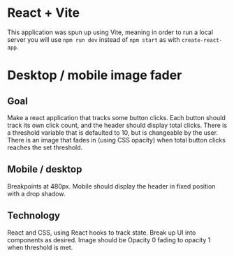 # React + Vite

This application was spun up using Vite, meaning in order to run a local server you will use `npm run dev` instead of `npm start` as with `create-react-app`.

# Desktop / mobile image fader

## Goal
Make a react application that tracks some button clicks. Each button should track its own click count, and the header should display total clicks. There is a threshold variable that is defaulted to 10, but is changeable by the user. There is an image that fades in (using CSS opacity) when total button clicks reaches the set threshold.

## Mobile / desktop
Breakpoints at 480px. Mobile should display the header in fixed position with a drop shadow.

## Technology
React and CSS, using React hooks to track state. Break up UI into components as desired. Image should be Opacity 0 fading to opacity 1 when threshold is met.





